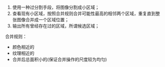 1. 使用一种过分割手段，将图像分割成小区域；
2. 查看现有小区域，按照合并规则合并可能性最高的相邻两个区域，重复直到整张图像合并成一个区域位置；
3. 输出所有曾经存在过的区域，所谓候选区域；

合并规则：
* 颜色相近的
* 纹理相近的
* 合并后总面积小的(保证合并操作的尺度较为均匀)